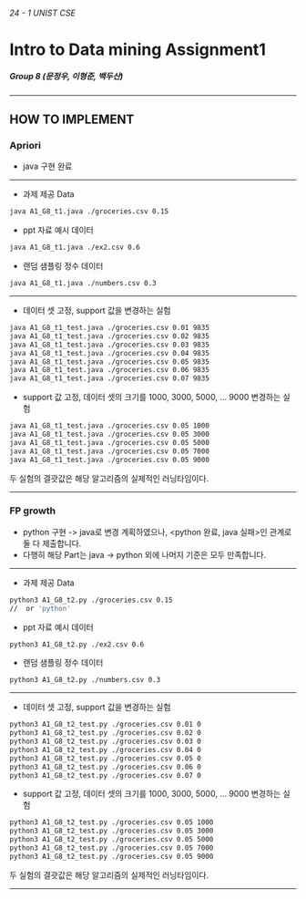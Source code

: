 ###### 24 - 1 UNIST CSE
# Intro to Data mining Assignment1
##### Group 8 (문정우, 이형준, 백두산)

***

## HOW TO IMPLEMENT

### Apriori
- java 구현 완료

---

- 과제 제공 Data
```bash
java A1_G8_t1.java ./groceries.csv 0.15
```
- ppt 자료 예시 데이터
```bash
java A1_G8_t1.java ./ex2.csv 0.6 
```
- 랜덤 샘플링 정수 데이터
```bash
java A1_G8_t1.java ./numbers.csv 0.3
```
---
- 데이터 셋 고정, support 값을 변경하는 실험
```bash
java A1_G8_t1_test.java ./groceries.csv 0.01 9835
java A1_G8_t1_test.java ./groceries.csv 0.02 9835
java A1_G8_t1_test.java ./groceries.csv 0.03 9835
java A1_G8_t1_test.java ./groceries.csv 0.04 9835
java A1_G8_t1_test.java ./groceries.csv 0.05 9835
java A1_G8_t1_test.java ./groceries.csv 0.06 9835
java A1_G8_t1_test.java ./groceries.csv 0.07 9835
```
- support 값 고정, 데이터 셋의 크기를 1000, 3000, 5000, ... 9000 변경하는 실험
```bash
java A1_G8_t1_test.java ./groceries.csv 0.05 1000
java A1_G8_t1_test.java ./groceries.csv 0.05 3000
java A1_G8_t1_test.java ./groceries.csv 0.05 5000
java A1_G8_t1_test.java ./groceries.csv 0.05 7000
java A1_G8_t1_test.java ./groceries.csv 0.05 9000
```
두 실험의 결괏값은 해당 알고리즘의 실제적인 러닝타임이다.

---

### FP growth
- python 구현 -> java로 변경 계획하였으나, <python 완료, java 실패>인 관계로 둘 다 제출합니다.
- 다행히 해당 Part는 java -> python 외에 나머지 기준은 모두 만족합니다.

---
- 과제 제공 Data
```bash
python3 A1_G8_t2.py ./groceries.csv 0.15
//  or 'python'
```
- ppt 자료 예시 데이터
```bash
python3 A1_G8_t2.py ./ex2.csv 0.6 
```
- 랜덤 샘플링 정수 데이터
```bash
python3 A1_G8_t2.py ./numbers.csv 0.3
```
---
- 데이터 셋 고정, support 값을 변경하는 실험
```bash
python3 A1_G8_t2_test.py ./groceries.csv 0.01 0
python3 A1_G8_t2_test.py ./groceries.csv 0.02 0
python3 A1_G8_t2_test.py ./groceries.csv 0.03 0
python3 A1_G8_t2_test.py ./groceries.csv 0.04 0
python3 A1_G8_t2_test.py ./groceries.csv 0.05 0
python3 A1_G8_t2_test.py ./groceries.csv 0.06 0
python3 A1_G8_t2_test.py ./groceries.csv 0.07 0
```
- support 값 고정, 데이터 셋의 크기를 1000, 3000, 5000, ... 9000 변경하는 실험
```bash
python3 A1_G8_t2_test.py ./groceries.csv 0.05 1000
python3 A1_G8_t2_test.py ./groceries.csv 0.05 3000
python3 A1_G8_t2_test.py ./groceries.csv 0.05 5000
python3 A1_G8_t2_test.py ./groceries.csv 0.05 7000
python3 A1_G8_t2_test.py ./groceries.csv 0.05 9000
```
두 실험의 결괏값은 해당 알고리즘의 실제적인 러닝타임이다.

---


